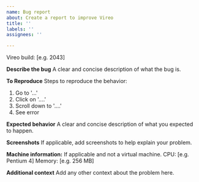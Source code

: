 ```yaml
---
name: Bug report
about: Create a report to improve Vireo
title: ''
labels: ''
assignees: ''

---
```


Vireo build: [e.g. 2043]

**Describe the bug**
A clear and concise description of what the bug is.

**To Reproduce**
Steps to reproduce the behavior:
1. Go to '...'
2. Click on '....'
3. Scroll down to '....'
4. See error

**Expected behavior**
A clear and concise description of what you expected to happen.

**Screenshots**
If applicable, add screenshots to help explain your problem.

**Machine information:**
If applicable and not a virtual machine.
CPU: [e.g. Pentium 4]
Memory: [e.g. 256 MB]

**Additional context**
Add any other context about the problem here.

